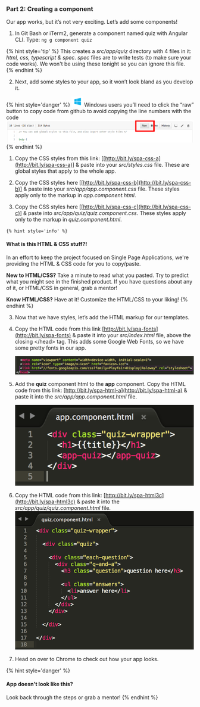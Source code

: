 ### Part 2: Creating a component

Our app works, but it’s not very exciting. Let’s add some components!

1.  In Git Bash or iTerm2, generate a component named quiz with Angular CLI. Type: `ng g component quiz`

  {% hint style='tip' %}
This creates a _src/app/quiz_ directory with 4 files in it: _html, css, typescript & spec_.  _spec_ files are to write tests (to make sure your code works). We won't be using these tonight so you can ignore this file.
  {% endhint %}

2.  Next, add some styles to your app, so it won’t look bland as you develop it.

  {% hint style='danger' %}
![windows-icon.png](/images/windows-icon.png) 
Windows users you’ll need to click the “raw” button to copy code from github to avoid copying the line numbers with the code
    ![raw.png](/images/image32.png)
  {% endhint %}

  1.  Copy the CSS styles from this link: [[http://bit.ly/spa-css-a](http://bit.ly/spa-css-a)] & paste into your _src/styles.css_ file. These are global styles that apply to the whole app.
  
  2.  Copy the CSS styles here [[http://bit.ly/spa-css-b](http://bit.ly/spa-css-b)] & paste into your *src/app/app.component.css* file. These styles apply only to the markup in _app.component.html_.
  
  3.  Copy the CSS styles here [[http://bit.ly/spa-css-c](http://bit.ly/spa-css-c)] & paste into *src/app/quiz/quiz.component.css*. These styles apply only to the markup in _quiz.component.html_.
  
    {% hint style='info' %}
#### What is this HTML & CSS stuff?!
In an effort to keep the project focused on Single Page Applications, we're providing the HTML & CSS code for you to copy/paste.
 
**New to HTML/CSS?** Take a minute to read what you pasted.  Try to predict what you might see in the finished product. If you have questions about any of it, or HTML/CSS in general, grab a mentor! 

**Know HTML/CSS?** Have at it! Customize the HTML/CSS to your liking!
  {% endhint %}

3.  Now that we have styles, let’s add the HTML markup for our templates.

  1.  Copy the HTML code from this link [http://bit.ly/spa-fonts](http://bit.ly/spa-fonts) & paste it into your *src/index.html* file, above the closing &lt;/head&gt; tag. This adds some Google Web Fonts, so we have some pretty fonts in our app.
  
      ![](/images/image36.png)
  
  2.  Add the **quiz** component html to the **app** component. Copy the HTML code from this link: [http://bit.ly/spa-html-a](http://bit.ly/spa-html-a) & paste it into the *src/app/app.component.html* file.
  
      ![](../images/image24.png)

   3.  Copy the HTML code from this link: [http://bit.ly/spa-html3c](http://bit.ly/spa-html3c) & paste it into the *src/app/quiz/quiz.component.html* file.![](/images/image28.png)

4.  Head on over to Chrome to check out how your app looks.

  {% hint style='danger' %}
#### App doesn't look like this?
Look back through the steps or grab a mentor!
  {% endhint %}
